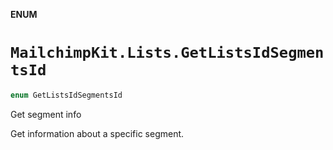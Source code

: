 **ENUM**

# `MailchimpKit.Lists.GetListsIdSegmentsId`

```swift
enum GetListsIdSegmentsId
```

Get segment info

Get information about a specific segment.
